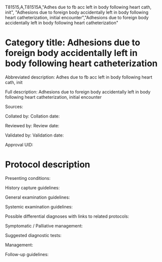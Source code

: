 T81515,A,T81515A,"Adhes due to fb acc left in body following heart cath, init", "Adhesions due to foreign body accidentally left in body following heart catheterization, initial encounter","Adhesions due to foreign body accidentally left in body following heart catheterization"
# Category title: Adhesions due to foreign body accidentally left in body following heart catheterization

Abbreviated description: Adhes due to fb acc left in body following heart cath, init

Full description: Adhesions due to foreign body accidentally left in body following heart catheterization, initial encounter

Sources:

Collated by:
Collation date:

Reviewed by:
Review date:

Validated by:
Validation date:

Approval UID:

# Protocol description

Presenting conditions:

History capture guidelines:

General examination guidelines:

Systemic examination guidelines:

Possible differential diagnoses with links to related protocols:

Symptomatic / Palliative management:

Suggested diagnostic tests:

Management:

Follow-up guidelines:
